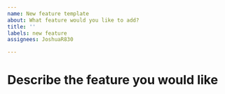 ```yaml
---
name: New feature template
about: What feature would you like to add?
title: ''
labels: new feature
assignees: JoshuaR830

---
```


# Describe the feature you would like
